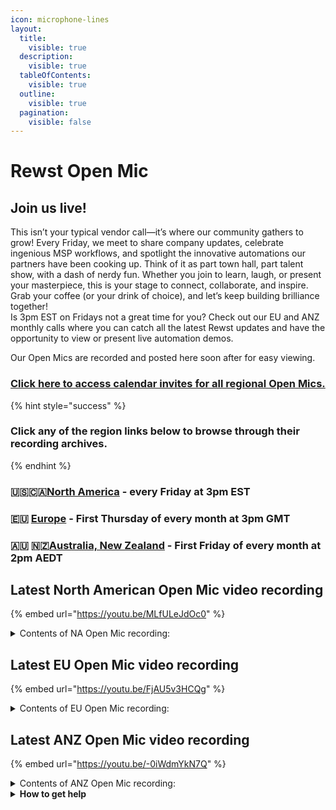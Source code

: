 ```yaml
---
icon: microphone-lines
layout:
  title:
    visible: true
  description:
    visible: true
  tableOfContents:
    visible: true
  outline:
    visible: true
  pagination:
    visible: false
---
```


# Rewst Open Mic

##

## **Join us live!**

This isn’t your typical vendor call—it’s where our community gathers to grow! Every Friday, we meet to share company updates, celebrate ingenious MSP workflows, and spotlight the innovative automations our partners have been cooking up. Think of it as part town hall, part talent show, with a dash of nerdy fun. Whether you join to learn, laugh, or present your masterpiece, this is your stage to connect, collaborate, and inspire. Grab your coffee (or your drink of choice), and let’s keep building brilliance together!\
Is 3pm EST on Fridays not a great time for you? Check out our EU and ANZ monthly calls where you can catch all the latest Rewst updates and have the opportunity to view or present live automation demos.

Our Open Mics are recorded and posted here soon after for easy viewing.&#x20;

### [Click here to access calendar invites for all regional Open Mics.](https://go.rew.st/open-mic?hs_preview=BFeQDWBI-187816500244)

{% hint style="success" %}
### Click any of the region links below to browse through their recording archives.
{% endhint %}

### 🇺🇸🇨🇦[North America](roc-open-mics-north-america/) - every Friday at 3pm EST

### 🇪🇺 [Europe](roc-open-mics-europe/) - First Thursday of every month at 3pm GMT

### 🇦🇺 🇳🇿[Australia, New Zealand](roc-open-mics-oceania/) - First Friday of every month at 2pm AEDT



## Latest North American Open Mic video recording

{% embed url="https://youtu.be/MLfULeJdOc0" %}

<details>

<summary>Contents of NA Open Mic recording:</summary>

* 🗣️ Aharon opens the session emphasizing curiosity, community participation, and issues with a recent system loop bug affecting Redis utilization.
* 📢 Ashe previews the agenda and transitions to internal updates, beginning with George.
* 🤝 George announces the new Ninja One channel in Discord, upcoming PAX 8 Beyond conference, and keynote speaker Duncan Wardle for Flow.
* 🔍 Danial highlights multiple product updates, including improved search/filtering for workflows, Open Tech Secure Cloud integration, and dynamic dropdowns in App Builder.
* 🛠️ JP introduces new and updated crates, including a refactor of the ConnectWise Pod and a new crate for Cork, plus bug fixes and testing efforts.
* 🎓 Clea celebrates recent certifications, previews updated training and onboarding materials, and introduces a new course on completion handlers.
* 🧠 Linda demos a workflow that automates assigning ConnectWise tickets using parsed customer data and team tab info for accurate routing.
* ⚙️ Tre presents a dual-purpose ticket tool listener that logs successes and failures, with Jira bug creation for failed workflows and PSA health checks.
* ♻️ Jon shares a reusable retry logic workflow to simplify failure handling using pre-set Jinja snippets and streamlined connections.
* 📊 Rod shows a PowerApps-based UI update that visually reflects workflow execution status via iframe and update text elements in App Builder.
* 📥 Reed details a workflow addressing Microsoft Defender's email quarantining conflicts with Perception Point, automating false positive management.
* 🎤 Aharon closes the session with reminders about Flow, platform updates, and supporting peers in Discord.

</details>

## Latest EU Open Mic video recording

{% embed url="https://youtu.be/FjAU5v3HCQg" %}

<details>

<summary>Contents of EU Open Mic recording:</summary>

* 📢 Rewst’s Tampa conference is announced, with reminders to register soon due to limited tickets and accommodations, plus mentions of secret side events and a call for attendees to connect.
* 💬 Discord is emphasized as a core support and knowledge-sharing hub, with private MSP channels and direct Rock team access for building tickets.
* 🧑‍🏫 George introduces the “Call to Cohorts” program for structured onboarding and invites experienced partners to serve as guest mentors.
* 📈 A business leaders focus group is launched to discuss strategic hiring and high-level automation ROI, with a sign-up form shared.
* 🧵 A new NinjaOne Discord channel is introduced, and attendees are invited to record Workflow Wednesday clips in exchange for Rewst swag.
* 🛠️ Danial shares product updates including a new StreamOne Ion integration, Freshdesk polling triggers, Proofpoint API enhancements, transform improvements, and a new workflow search/filter UI.
* 🎓 Lauren highlights new educational content including a video ROI course call, new certifications, course filtering improvements, and featured partner-created content.
* 🧰 JP and Paul share May's marketplace additions including Chocolatey, SuperOps support, disk space alerts, Org Chart Builder, Acronis script refactor, and SyncMonkey documentation support.
* 🔧 Paul demonstrates SyncMonkey integration, showing automatic documentation of environments, mailboxes, users, and groups with no manual setup required.
* 🔁 Brent from Cloudbox explains a robust error-handling framework using listeners, adaptive cards, Teams alerts, and fallback triggers, also addressing marketplace learnings and improvements.
* 🔂 Rainard presents a reusable workflow that avoids redundant tickets for recurring issues and introduces an acknowledgment flow to suppress alerts as needed.
* 🔗 Tim and Charlie describe a Microsoft PAL onboarding automation using app registrations, Datau execution, SQL syncing, and webhook communication to replace manual steps.
* 🧠 Daniel showcases a ConnectWise enhancement that allows engineers to re-run OpenAI ticket analysis from the UI, with other toolbox refinements shared.
* 🎤 The session wraps with thanks to all presenters, reminders of cohort and focus group sign-ups, and a look ahead to the next Open Mic.

</details>

## Latest ANZ Open Mic video recording

{% embed url="https://youtu.be/-0iWdmYkN7Q" %}

<details>

<summary>Contents of ANZ Open Mic recording:</summary>

* 👋 The session begins with a welcome and reminder about Open Mic logistics.
* 📚 New training courses and certifications are introduced, with Discord badges and LinkedIn certificates.
* 🧰 Marketplace adds Chocolatey, SuperOps, Acronis, and SyncMonkey documentation crates.
* 🔍 Jake demos improved workflow filtering and showcases new transform actions for sorting and formatting.
* 🔌 A walkthrough of the TD Synnex integration setup and execution is presented.
* 🔄 Ray builds a live workflow for handling Microsoft Graph API paging using OData links.
* 🧪 Jake walks through creating a custom integration using OpenAPI specs and Swagger tools using CIPP as an example.
* 💬 The session closes with Q\&A, a feature request for form variable display, and a call for feedback.

</details>

<details>

<summary><strong>How to get help</strong></summary>

* 💬 Chat (Discord): [https://discord.gg/rewst​​ ](https://discord.gg/rewst%E2%80%8B%E2%80%8B)
  * Private #\{{ msp \}} channel
  * \#the-kewp
* 🎫 Submit Tickets to: the\_roc@rewst.io
* 📝 Feature Request + Integration Requests: [https://rewst.canny.io/](https://rewst.canny.io/)

**CLUCK UNIVERSITY – REWST TRAINING:**&#x20;

* 👨‍🏫 Live Instructor-Led Training: [https://calendly.com/cluck-u/](https://calendly.com/cluck-u/)
* 🏁 Rewst Foundations Training: [https://docs.rewst.help/cluck-university/rewst-foundations-10x](https://docs.rewst.help/cluck-university/rewst-foundations-10x)
* ▶️ On-demand Videos: [https://docs.rewst.help/cluck-university/rewst-foundations-10x](https://docs.rewst.help/cluck-university/rewst-foundations-10x)

**DOCS:**&#x20;

* 🥚 Rewst Docs: [https://docs.rewst.help ](https://docs.rewst.help)
* ⛩️ Jinja Docs: [https://jinja.palletsprojects.com/](https://jinja.palletsprojects.com/)

**KEY LINKS:**&#x20;

* 📝 Feature Request + Integration Requests: [https://rewst.canny.io/](https://rewst.canny.io/)

</details>

